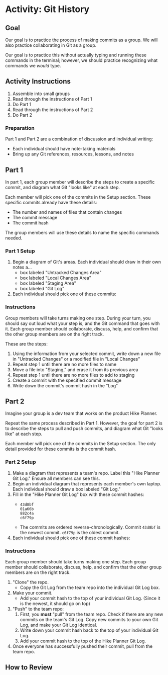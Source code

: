 # Activity: Git History

<!-- Written to be synchronous -->
<!-- Ideal Format: Small groups -->

## Goal

Our goal is to practice the process of making commits as a group. We will also practice collaborating in Git as a group.

Our goal is to practice this without actually typing and running these commands in the terminal; however, we should practice recognizing what commands we _would_ type.

## Activity Instructions

1. Assemble into small groups
1. Read through the instructions of Part 1
1. Do Part 1
1. Read through the instructions of Part 2
1. Do Part 2

### Preparation

Part 1 and Part 2 are a combination of discussion and individual writing:

- Each individual should have note-taking materials
- Bring up any Git references, resources, lessons, and notes

## Part 1

In part 1, each group member will describe the steps to create a specific commit, and diagram what Git "looks like" at each step.

Each member will pick one of the commits in the Setup section. These specific commits already have these details:

- The number and names of files that contain changes
- The commit message
- The commit hash

The group members will use these details to name the specific commands needed.

### Part 1 Setup

1. Begin a diagram of Git's areas. Each individual should draw in their own notes a...
   - box labeled "Untracked Changes Area"
   - box labeled "Local Changes Area"
   - box labeled "Staging Area"
   - box labeled "Git Log"
1. Each individual should pick one of these commits:

### Instructions

Group members will take turns making one step. During your turn, you should say out loud what your step is, and the Git command that goes with it. Each group member should collaborate, discuss, help, and confirm that the other group members are on the right track.

These are the steps:

1. Using the information from your selected commit, write down a new file in "Untracked Changes" or a modified file in "Local Changes"
1. Repeat step 1 until there are no more files to name
1. Move a file into "Staging," and erase it from its previous area
1. Repeat step 1 until there are no more files to add to staging
1. Create a commit with the specified commit message
1. Write down the commit's commit hash in the "Log"

## Part 2

Imagine your group is a dev team that works on the product Hike Planner.

Repeat the same process described in Part 1. However, the goal for part 2 is to describe the steps to pull and push commits, and diagram what Git "looks like" at each step.

Each member will pick one of the commits in the Setup section. The only detail provided for these commits is the commit hash.

### Part 2 Setup

1. Make a diagram that represents a team's repo. Label this "Hike Planner Git Log." Ensure all members can see this.
1. Begin an individual diagram that represents each member's own laptop. Each individual should draw a box labeled "Git Log."
1. Fill in the "Hike Planner Git Log" box with these commit hashes:
   - ```
     43d8bf
     01a66b
     882c4a
     c6f79p
     ```
   - The commits are ordered reverse-chronologically. Commit `43d8bf` is the newest commit. `c6f79p` is the oldest commit.
1. Each individual should pick one of these commit hashes:

### Instructions

Each group member should take turns making one step. Each group member should collaborate, discuss, help, and confirm that the other group members are on the right track.

1. "Clone" the repo.
   - Copy the Git Log from the team repo into the individual Git Log box.
1. Make your commit.
   - Add your commit hash to the top of your individual Git Log. (Since it is the newest, it should go on top)
1. "Push" to the team repo:
   1. First, you **must** "pull" from the team repo. Check if there are any new commits on the team's Git Log. Copy new commits to your own Git Log, and make your Git Log identical.
   1. Write down your commit hash back to the top of your individual Git Log.
   1. Add your commit hash to the top of the Hike Planner Git Log.
1. Once everyone has successfully pushed their commit, pull from the team repo.

## How to Review
